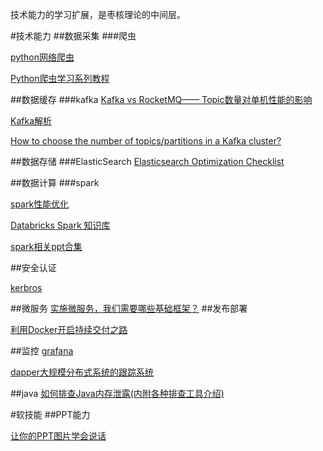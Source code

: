 技术能力的学习扩展，是枣核理论的中间层。

#技术能力
##数据采集
###爬虫

[python网络爬虫](http://blog.csdn.net/pleasecallmewhy/article/details/8922826)

[Python爬虫学习系列教程](http://cuiqingcai.com/1052.html)

##数据缓存
###kafka
[Kafka vs RocketMQ—— Topic数量对单机性能的影响](https://yq.aliyun.com/articles/25379)

[Kafka解析](http://zqhxuyuan.github.io/2016/01/13/2016-01-13-Kafka-Picture/)

[How to choose the number of topics/partitions in a Kafka cluster?](http://www.confluent.io/blog/how-to-choose-the-number-of-topicspartitions-in-a-kafka-cluster/)

##数据存储
###ElasticSearch
[Elasticsearch Optimization Checklist](https://github.com/garyelephant/blog/blob/master/elasticsearch_optimization_checklist.md)

##数据计算
###spark

[spark性能优化](http://www.raychase.net/3546)

[Databricks Spark 知识库](https://aiyanbo.gitbooks.io/databricks-spark-knowledge-base-zh-cn/content/index.html)

[spark相关ppt合集](https://dzone.com/articles/smack-stack-guide)

##安全认证

[kerbros](https://github.com/zouhc/MyHadoop/blob/master/doc/Hadoop%E7%9A%84kerberos%E7%9A%84%E5%AE%9E%E8%B7%B5%E9%83%A8%E7%BD%B2.md)

##微服务
[实施微服务，我们需要哪些基础框架？](http://www.infoq.com/cn/articles/basis-frameworkto-implement-micro-service)
##发布部署

[利用Docker开启持续交付之路](http://insights.thoughtworkers.org/start-continuous-delivery-with-docker/)

##监控
[grafana](http://grafana.org/)

[dapper大规模分布式系统的跟踪系统](http://bigbully.github.io/Dapper-translation/)

##java
[如何排查Java内存泄露(内附各种排查工具介绍)](https://yq.aliyun.com/articles/61148?spm=5176.100238.goodcont.44.A6BHpI)

#软技能
##PPT能力

[让你的PPT图片学会说话](http://www.jianshu.com/p/3e2623160491)
